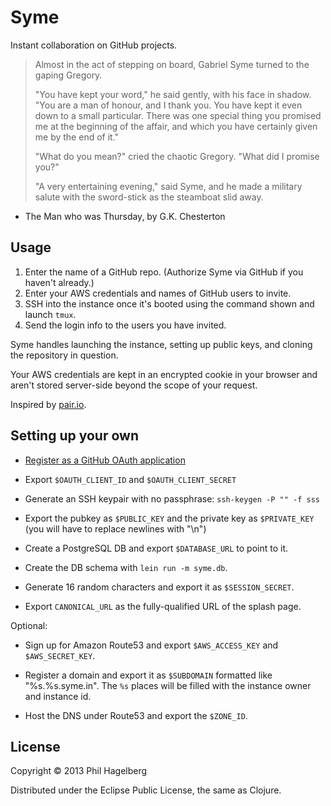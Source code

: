 # Syme

Instant collaboration on GitHub projects.

> Almost in the act of stepping on board, Gabriel Syme turned to the gaping Gregory.
>
> "You have kept your word," he said gently, with his face in shadow.
> "You are a man of honour, and I thank you. You have kept it even down
> to a small particular. There was one special thing you promised me at
> the beginning of the affair, and which you have certainly given me by
> the end of it."
> 
> "What do you mean?" cried the chaotic Gregory. "What did I promise you?"
> 
> "A very entertaining evening," said Syme, and he made a military
> salute with the sword-stick as the steamboat slid away.

- The Man who was Thursday, by G.K. Chesterton

## Usage

1. Enter the name of a GitHub repo.
   (Authorize Syme via GitHub if you haven't already.)
2. Enter your AWS credentials and names of GitHub users to invite.
4. SSH into the instance once it's booted using the command shown and launch `tmux`.
5. Send the login info to the users you have invited.

Syme handles launching the instance, setting up public keys, and
cloning the repository in question.

Your AWS credentials are kept in an encrypted cookie in your browser
and aren't stored server-side beyond the scope of your request.

Inspired by [pair.io](http://pair.io).

## Setting up your own

* [Register as a GitHub OAuth application](https://github.com/settings/applications/new)

* Export `$OAUTH_CLIENT_ID` and `$OAUTH_CLIENT_SECRET`

* Generate an SSH keypair with no passphrase: `ssh-keygen -P "" -f sss`

* Export the pubkey as `$PUBLIC_KEY` and the private key as
  `$PRIVATE_KEY` (you will have to replace newlines with "\n")

* Create a PostgreSQL DB and export `$DATABASE_URL` to point to it.

* Create the DB schema with `lein run -m syme.db`.

* Generate 16 random characters and export it as `$SESSION_SECRET`.

* Export `CANONICAL_URL` as the fully-qualified URL of the splash page.

Optional:

* Sign up for Amazon Route53 and export `$AWS_ACCESS_KEY` and `$AWS_SECRET_KEY`.

* Register a domain and export it as `$SUBDOMAIN` formatted like
  "%s.%s.syme.in". The `%s` places will be filled with the instance
  owner and instance id.

* Host the DNS under Route53 and export the `$ZONE_ID`.

## License

Copyright © 2013 Phil Hagelberg

Distributed under the Eclipse Public License, the same as Clojure.
